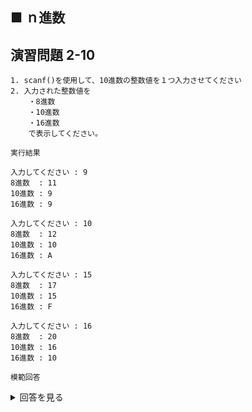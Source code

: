 ## ■ ｎ進数

## 演習問題 2-10

```
1. scanf()を使用して、10進数の整数値を１つ入力させてください
2. 入力された整数値を
    ・8進数
    ・10進数
    ・16進数
    で表示してください。
```

`実行結果`

```
入力してください : 9
8進数  : 11
10進数 : 9
16進数 : 9

入力してください : 10
8進数  : 12
10進数 : 10
16進数 : A

入力してください : 15
8進数  : 17
10進数 : 15
16進数 : F

入力してください : 16
8進数  : 20
10進数 : 16
16進数 : 10
```

`模範回答`
<details>
<summary>回答を見る</summary>

```c
#include <stdio.h>

main()
{
    int input = 0;

    printf("入力してください : ");
    scanf("%d", &input);

    printf("8進数  : %o\n", input);
    printf("10進数 : %d\n", input);
    printf("16進数 : %X\n", input);
}
```
</details>
